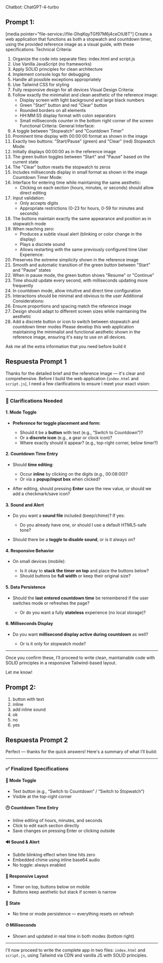 Chatbot: ChatGPT-4-turbo


## Prompt 1:

[media pointer="file-service://file-DhqKqyTGf97M6j4ceCtU8T"]
Create a web application that functions as both a stopwatch and countdown timer, using the provided reference image as a visual guide, with these specifications:
Technical Criteria:
1. Organize the code into separate files: index.html and script.js
2. Use Vanilla JavaScript (no frameworks)
3. Apply SOLID principles for clean architecture
4. Implement console logs for debugging
5. Handle all possible exceptions appropriately
6. Use Tailwind CSS for styling
7. Fully responsive design for all devices
Visual Design Criteria:
1. Follow exactly the minimalist and clean aesthetic of the reference image:
   * Display screen with light background and large black numbers
   * Green "Start" button and red "Clear" button
   * Rounded borders on all elements
   * HH:MM:SS display format with colon separators
   * Small milliseconds counter in the bottom right corner of the screen
Functional Criteria:
General Interface:
1. A toggle between "Stopwatch" and "Countdown Timer"
2. Prominent time display with 00:00:00 format as shown in the image
3. Exactly two buttons: "Start/Pause" (green) and "Clear" (red)
Stopwatch Mode:
1. Initially displays 00:00:00 as in the reference image
2. The green button toggles between "Start" and "Pause" based on the current state
3. The "Clear" button resets the stopwatch to zeros
4. Includes milliseconds display in small format as shown in the image
Countdown Timer Mode:
1. Interface for entering time while maintaining the same aesthetic:
   * Clicking on each section (hours, minutes, or seconds) should allow direct editing
2. Input validation:
   * Only accepts digits
   * Appropriate restrictions (0-23 for hours, 0-59 for minutes and seconds)
3. The buttons maintain exactly the same appearance and position as in stopwatch mode
4. When reaching zero:
   * Produces a subtle visual alert (blinking or color change in the display)
   * Plays a discrete sound
   * Allows restarting with the same previously configured time
User Experience:
1. Preserves the extreme simplicity shown in the reference image
2. Smooth and automatic transition of the green button between "Start" and "Pause" states
3. When in pause mode, the green button shows "Resume" or "Continue"
4. Time should update every second, with milliseconds updating more frequently
5. In countdown mode, allow intuitive and direct time configuration
6. Interactions should be minimal and obvious to the user
Additional Considerations:
1. Ensure proportions and spacing match the reference image
2. Design should adapt to different screen sizes while maintaining the aesthetic
3. Add a discrete button or icon to switch between stopwatch and countdown timer modes
Please develop this web application maintaining the minimalist and functional aesthetic shown in the reference image, ensuring it's easy to use on all devices.

Ask me all the extra information that you need before build it


## Respuesta Prompt 1

Thanks for the detailed brief and the reference image — it's clear and comprehensive. Before I build the web application (`index.html` and `script.js`), I need a few clarifications to ensure I meet your exact vision:

---

### 🧠 **Clarifications Needed**

#### 1. **Mode Toggle**

* **Preference for toggle placement and form:**

  * Should it be a **button** with text (e.g., “Switch to Countdown”)?
  * Or a **discrete icon** (e.g., a gear or clock icon)?
  * Where exactly should it appear? (e.g., top-right corner, below timer?)

#### 2. **Countdown Time Entry**

* Should **time editing**:

  * Occur **inline** by clicking on the digits (e.g., 00:08:00)?
  * Or via a **popup/input box** when clicked?

* After editing, should pressing **Enter** save the new value, or should we add a checkmark/save icon?

#### 3. **Sound and Alert**

* Do you want a **sound file** included (beep/chime)? If yes:

  * Do you already have one, or should I use a default HTML5-safe tone?
* Should there be a **toggle to disable sound**, or is it always on?

#### 4. **Responsive Behavior**

* On small devices (mobile):

  * Is it okay to **stack the timer on top** and place the buttons below?
  * Should buttons be **full width** or keep their original size?

#### 5. **Data Persistence**

* Should the **last entered countdown time** be remembered if the user switches mode or refreshes the page?

  * Or do you want a fully **stateless** experience (no local storage)?

#### 6. **Milliseconds Display**

* Do you want **millisecond display active during countdown** as well?

  * Or is it only for stopwatch mode?

---

Once you confirm these, I’ll proceed to write clean, maintainable code with SOLID principles in a responsive Tailwind-based layout.

Let me know!


## Prompt 2:

1. button with text
2. inline
3. add inline sound
4. ok
5. no
6. yes


## Respuesta Prompt 2

Perfect — thanks for the quick answers! Here's a summary of what I’ll build:

---

### ✅ Finalized Specifications

#### 🔄 Mode Toggle

* Text button (e.g., “Switch to Countdown” / “Switch to Stopwatch”)
* Visible at the top-right corner

#### 🕒 Countdown Time Entry

* Inline editing of hours, minutes, and seconds
* Click to edit each section directly
* Save changes on pressing Enter or clicking outside

#### 🔊 Sound & Alert

* Subtle blinking effect when time hits zero
* Embedded chime using inline base64 audio
* No toggle: always enabled

#### 📱 Responsive Layout

* Timer on top, buttons below on mobile
* Buttons keep aesthetic but stack if screen is narrow

#### 💾 State

* No time or mode persistence — everything resets on refresh

#### ⏱ Milliseconds

* Shown and updated in real time in both modes (bottom right)

---

I'll now proceed to write the complete app in two files: `index.html` and `script.js`, using Tailwind via CDN and vanilla JS with SOLID principles.
